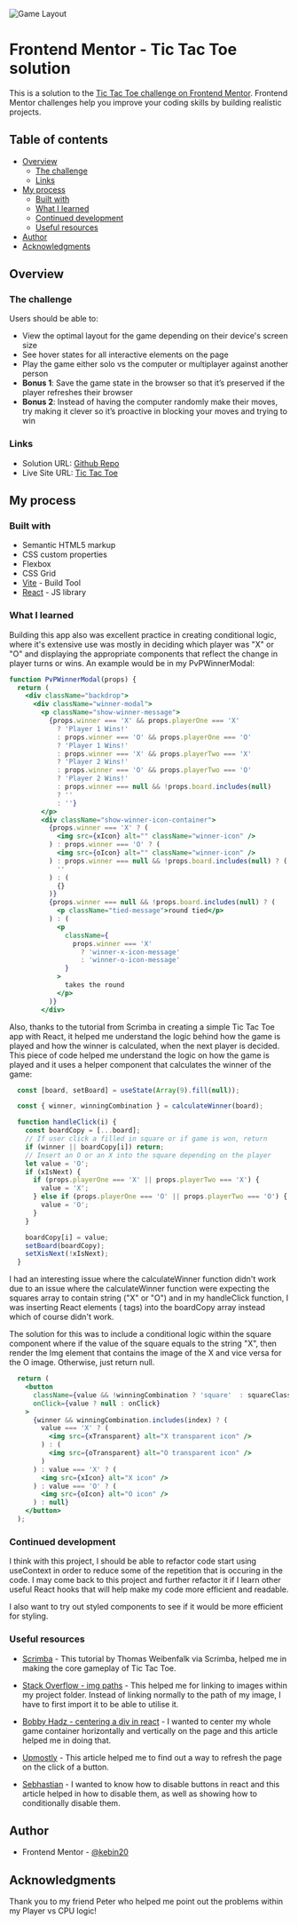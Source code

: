 ![Game Layout](./screenshots/project-screenshot.png)

# Frontend Mentor - Tic Tac Toe solution

This is a solution to the [Tic Tac Toe challenge on Frontend Mentor](https://www.frontendmentor.io/challenges/tic-tac-toe-game-Re7ZF_E2v). Frontend Mentor challenges help you improve your coding skills by building realistic projects. 

## Table of contents

- [Overview](#overview)
  - [The challenge](#the-challenge)
  - [Links](#links)
- [My process](#my-process)
  - [Built with](#built-with)
  - [What I learned](#what-i-learned)
  - [Continued development](#continued-development)
  - [Useful resources](#useful-resources)
- [Author](#author)
- [Acknowledgments](#acknowledgments)

## Overview

### The challenge

Users should be able to:

- View the optimal layout for the game depending on their device's screen size
- See hover states for all interactive elements on the page
- Play the game either solo vs the computer or multiplayer against another person
- **Bonus 1**: Save the game state in the browser so that it’s preserved if the player refreshes their browser
- **Bonus 2**: Instead of having the computer randomly make their moves, try making it clever so it’s proactive in blocking your moves and trying to win


### Links

- Solution URL: [Github Repo](https://github.com/kebin20/tic-tac-toe-react)
- Live Site URL: [Tic Tac Toe](https://monumental-blini-81fbb9.netlify.app/)

## My process

### Built with

- Semantic HTML5 markup
- CSS custom properties
- Flexbox
- CSS Grid
- [Vite](https://vitejs.dev/) - Build Tool
- [React](https://reactjs.org/) - JS library


### What I learned

Building this app also was excellent practice in creating conditional logic, where it's extensive use was mostly in deciding which player was "X" or "O" and displaying the appropriate components that reflect the change in player turns or wins. An example would be in my PvPWinnerModal: 

```jsx
function PvPWinnerModal(props) {
  return (
    <div className="backdrop">
      <div className="winner-modal">
        <p className="show-winner-message">
          {props.winner === 'X' && props.playerOne === 'X'
            ? 'Player 1 Wins!'
            : props.winner === 'O' && props.playerOne === 'O'
            ? 'Player 1 Wins!'
            : props.winner === 'X' && props.playerTwo === 'X'
            ? 'Player 2 Wins!'
            : props.winner === 'O' && props.playerTwo === 'O'
            ? 'Player 2 Wins!'
            : props.winner === null && !props.board.includes(null)
            ? ''
            : ''}
        </p>
        <div className="show-winner-icon-container">
          {props.winner === 'X' ? (
            <img src={xIcon} alt="" className="winner-icon" />
          ) : props.winner === 'O' ? (
            <img src={oIcon} alt="" className="winner-icon" />
          ) : props.winner === null && !props.board.includes(null) ? (
            ''
          ) : (
            {}
          )}
          {props.winner === null && !props.board.includes(null) ? (
            <p className="tied-message">round tied</p>
          ) : (
            <p
              className={
                props.winner === 'X'
                  ? 'winner-x-icon-message'
                  : 'winner-o-icon-message'
              }
            >
              takes the round
            </p>
          )}
        </div>
```


Also, thanks to the tutorial from Scrimba in creating a simple Tic Tac Toe app with React, it helped me understand the logic behind how the game is played and how the winner is calculated, when the next player is decided. This piece of code helped me understand the logic on how the game is played and it uses a helper component that calculates the winner of the game: 

```jsx
  const [board, setBoard] = useState(Array(9).fill(null));

  const { winner, winningCombination } = calculateWinner(board);

  function handleClick(i) {
    const boardCopy = [...board];
    // If user click a filled in square or if game is won, return
    if (winner || boardCopy[i]) return;
    // Insert an O or an X into the square depending on the player
    let value = 'O';
    if (xIsNext) {
      if (props.playerOne === 'X' || props.playerTwo === 'X') {
        value = 'X';
      } else if (props.playerOne === 'O' || props.playerTwo === 'O') {
        value = 'O';
      }
    }

    boardCopy[i] = value;
    setBoard(boardCopy);
    setXisNext(!xIsNext);
  }
```

I had an interesting issue where the calculateWinner function didn't work due to an issue where the calculateWinner function were expecting the squares array to contain string ("X" or "O") and in my handleClick function, I was inserting React elements (<img> tags) into the boardCopy array instead which of course didn't work. 

The solution for this was to include a conditional logic within the square component where if the value of the square equals to the string "X", then render the Img element that contains the image of the X and vice versa for the O image. Otherwise, just return null. 

```jsx
  return (
    <button
      className={value && !winningCombination ? 'square'  : squareClass}
      onClick={value ? null : onClick}
    >
      {winner && winningCombination.includes(index) ? (
        value === 'X' ? (
          <img src={xTransparent} alt="X transparent icon" />
        ) : (
          <img src={oTransparent} alt="O transparent icon" />
        )
      ) : value === 'X' ? (
        <img src={xIcon} alt="X icon" />
      ) : value === 'O' ? (
        <img src={oIcon} alt="O icon" />
      ) : null}
    </button>
  );
```

### Continued development

I think with this project, I should be able to refactor code start using useContext in order to reduce some of the repetition that is occuring in the code. I may come back to this project and further refactor it if I learn other useful React hooks that will help make my code more efficient and readable. 

I also want to try out styled components to see if it would be more efficient for styling.

### Useful resources

- [Scrimba](https://scrimba.com/learn/reactgame) - This tutorial by Thomas Weibenfalk via Scrimba, helped me in making the core gameplay of Tic Tac Toe.

- [Stack Overflow - img paths](https://stackoverflow.com/questions/37644265/correct-path-for-img-on-react-js) - This helped me for linking to images within my project folder. Instead of linking normally to the path of my image, I have to first import it to be able to utilise it.

- [Bobby Hadz - centering a div in react](https://bobbyhadz.com/blog/react-center-div) - I wanted to center my whole game container horizontally and vertically on the page and this article helped me in doing that.

- [Upmostly](https://upmostly.com/tutorials/how-to-refresh-a-page-or-component-in-react) - This article helped me to find out a way to refresh the page on the click of a button.

- [Sebhastian](https://sebhastian.com/react-disable-button/) - I wanted to know how to disable buttons in react and this article helped in how to disable them, as well as showing how to conditionally disable them. 


## Author

- Frontend Mentor - [@kebin20](https://www.frontendmentor.io/profile/yourusername)

## Acknowledgments

Thank you to my friend Peter who helped me point out the problems within my Player vs CPU logic! 



